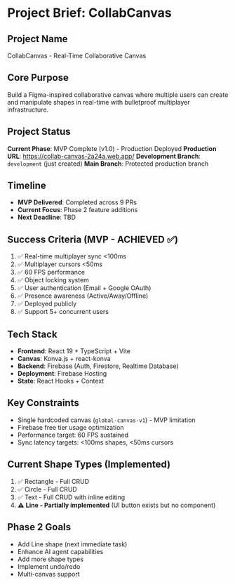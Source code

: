 # Project Brief: CollabCanvas

## Project Name
CollabCanvas - Real-Time Collaborative Canvas

## Core Purpose
Build a Figma-inspired collaborative canvas where multiple users can create and manipulate shapes in real-time with bulletproof multiplayer infrastructure.

## Project Status
**Current Phase**: MVP Complete (v1.0) - Production Deployed
**Production URL**: https://collab-canvas-2a24a.web.app/
**Development Branch**: `development` (just created)
**Main Branch**: Protected production branch

## Timeline
- **MVP Delivered**: Completed across 9 PRs
- **Current Focus**: Phase 2 feature additions
- **Next Deadline**: TBD

## Success Criteria (MVP - ACHIEVED ✅)
1. ✅ Real-time multiplayer sync <100ms
2. ✅ Multiplayer cursors <50ms 
3. ✅ 60 FPS performance
4. ✅ Object locking system
5. ✅ User authentication (Email + Google OAuth)
6. ✅ Presence awareness (Active/Away/Offline)
7. ✅ Deployed publicly
8. ✅ Support 5+ concurrent users

## Tech Stack
- **Frontend**: React 19 + TypeScript + Vite
- **Canvas**: Konva.js + react-konva
- **Backend**: Firebase (Auth, Firestore, Realtime Database)
- **Deployment**: Firebase Hosting
- **State**: React Hooks + Context

## Key Constraints
- Single hardcoded canvas (`global-canvas-v1`) - MVP limitation
- Firebase free tier usage optimization
- Performance target: 60 FPS sustained
- Sync latency targets: <100ms shapes, <50ms cursors

## Current Shape Types (Implemented)
1. ✅ Rectangle - Full CRUD
2. ✅ Circle - Full CRUD  
3. ✅ Text - Full CRUD with inline editing
4. ⚠️ **Line - Partially implemented** (UI button exists but no component)

## Phase 2 Goals
- Add Line shape (next immediate task)
- Enhance AI agent capabilities
- Add more shape types
- Implement undo/redo
- Multi-canvas support

